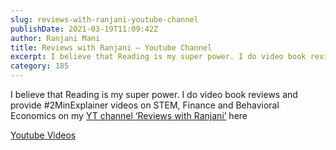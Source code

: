 ```yaml
---
slug: reviews-with-ranjani-youtube-channel
publishDate: 2021-03-19T11:09:42Z
author: Ranjani Mani
title: Reviews with Ranjani – Youtube Channel 
excerpt: I believe that Reading is my super power. I do video book reviews and provide #2MinExplainer videos on STEM, Finance and Behavioral Economics on my YT channel ‘Reviews with Ranjani’ here Youtube Videos ... 
category: 185
---
```


I believe that Reading is my super power. I do video book reviews and provide #2MinExplainer videos on STEM, Finance and Behavioral Economics on my [YT channel ‘Reviews with Ranjani’](https://www.youtube.com/channel/UCFH85dLGcSqc6Eofivd3gVw) here

[Youtube Videos](https://www.youtube.com/channel/UCFH85dLGcSqc6Eofivd3gVw/videos)